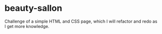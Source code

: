 # beauty-sallon
Challenge of a simple HTML and CSS page, which I will refactor and redo as I get more knowledge.
